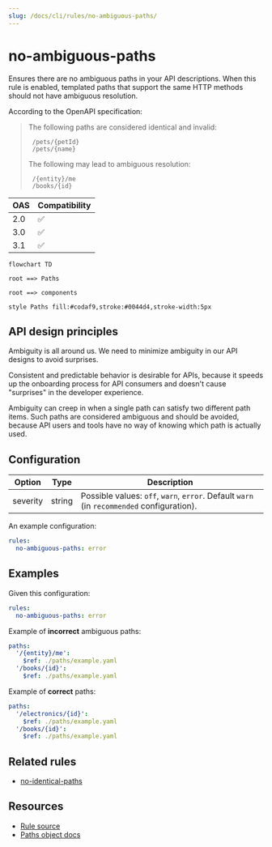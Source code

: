 ```yaml
---
slug: /docs/cli/rules/no-ambiguous-paths/
---
```

# no-ambiguous-paths

Ensures there are no ambiguous paths in your API descriptions.
When this rule is enabled, templated paths that support the same HTTP methods should not have ambiguous resolution.

According to the OpenAPI specification:

> The following paths are considered identical and invalid:
>
>      /pets/{petId}
>      /pets/{name}
>
> The following may lead to ambiguous resolution:
>
>      /{entity}/me
>      /books/{id}

|OAS|Compatibility|
|---|---|
|2.0|✅|
|3.0|✅|
|3.1|✅|

```mermaid
flowchart TD

root ==> Paths

root ==> components

style Paths fill:#codaf9,stroke:#0044d4,stroke-width:5px
```

## API design principles

Ambiguity is all around us.
We need to minimize ambiguity in our API designs to avoid surprises.

Consistent and predictable behavior is desirable for APIs, because it speeds up the onboarding process for API consumers and doesn't cause "surprises" in the developer experience.

Ambiguity can creep in when a single path can satisfy two different path items.
Such paths are considered ambiguous and should be avoided, because API users and tools have no way of knowing which path is actually used.

## Configuration

|Option|Type|Description|
|---|---|---|
|severity|string|Possible values: `off`, `warn`, `error`. Default `warn` (in `recommended` configuration). |

An example configuration:

```yaml
rules:
  no-ambiguous-paths: error
```

## Examples

Given this configuration:

```yaml
rules:
  no-ambiguous-paths: error
```

Example of **incorrect** ambiguous paths:

```yaml
paths:
  '/{entity}/me':
    $ref: ./paths/example.yaml
  '/books/{id}':
    $ref: ./paths/example.yaml
```

Example of **correct** paths:

```yaml
paths:
  '/electronics/{id}':
    $ref: ./paths/example.yaml
  '/books/{id}':
    $ref: ./paths/example.yaml
```

## Related rules

- [no-identical-paths](./no-identical-paths.md)

## Resources

- [Rule source](https://github.com/Redocly/redocly-cli/blob/main/packages/core/src/rules/common/no-ambiguous-paths.ts)
- [Paths object docs](https://redocly.com/docs/openapi-visual-reference/paths/)

